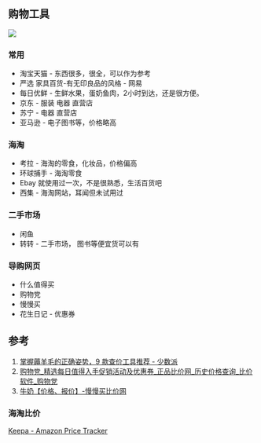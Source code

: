 ## 购物工具


![](https://i.loli.net/2018/10/28/5bd56b59ba9e3.jpg)


### 常用

* 淘宝天猫 -  东西很多，很全，可以作为参考
* 严选 家具百货-有无印良品的风格 - 网易
* 每日优鲜 -  生鲜水果，蛋奶鱼肉，2小时到达，还是很方便。
* 京东   -  服装 电器 直营店
* 苏宁 -   电器 直营店
* 亚马逊  -  电子图书等，价格略高

### 海淘

* 考拉 - 海淘的零食，化妆品，价格偏高
* 环球捕手 - 海淘零食
* Ebay  就使用过一次，不是很熟悉，生活百货吧
* 西集 -  海淘网站，耳闻但未试用过

###  二手市场

* 闲鱼
* 转转 - 二手市场， 图书等便宜货可以有


### 导购网页

* 什么值得买
* 购物党
* 慢慢买
* 花生日记 -  优惠券




## 参考

1. [掌握薅羊毛的正确姿势，9 款查价工具推荐 - 少数派](https://sspai.com/post/46880)
2. [购物党_精选每日值得入手促销活动及优惠券_正品比价网_历史价格查询_比价软件_购物党](https://gwdang.com/)
3. [牛奶【价格、报价】-慢慢买比价网](http://s.manmanbuy.com/Default.aspx?key=%C5%A3%C4%CC&btnSearch=%CB%D1%CB%F7)

### 海淘比价

[Keepa - Amazon Price Tracker](https://keepa.com/)